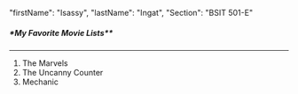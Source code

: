 
  "firstName": "Isassy",
  "lastName": "Ingat",
  "Section": "BSIT 501-E"

<h5> *My Favorite Movie Lists** </h5>

---

1. The Marvels
2. The Uncanny Counter 
3. Mechanic
